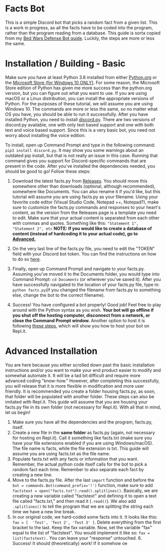 
# Facts Bot
This is a simple Discord bot that picks a random fact from a given list. This is a work in progress, as all the facts have to be coded into the program, rather than the program reading from  a database. This guide is sorta copied from my [Bed Wars Defense Bot guide](https://github.com/AGaiki/Hypixel-Bed-Wars-Defense-Bot). Luckily, the steps are more or less the same.

# Installation / Building - Basic
Make sure you have at least Python 3.8 installed from either [Python.org](https://www.python.org/downloads/) or the [Microsoft Store (for Windows 10 ONLY)](https://www.microsoft.com/en-us/p/python-38/9mssztt1n39l?activetab=pivot:overviewtab). For some reason, the Microsoft Store edition of Python has given me more success than the python.org version, but you can figure out what you want to use. If you are using macOS or a Linux distribution, you can install the appropriate versions of Python. For the purposes of these tutorial, we will assume you are using Windows 10. The commands are more or less the same, so no matter what OS you have, you should be able to run it successfully. After you have installed Python, you need to install [discord.py](https://pypi.org/project/discord.py/). There are two versions of discord.py available, one with only text based support and one with both text and voice based support. Since this is a very basic bot, you need not worry about installing the voice edition. 

To install, open up Command Prompt and type in the following command: 
`pip3 install discord.py`. It may show you some warnings about an outdated pip install, but that is not really an issue in this case. Running that command gives you support for Discord-specific commands that are present in the code. After you've installed the dependencies needed, you should be good to go! Follow these steps:

 1. Download the latest facts.py from [Releases](https://github.com/AGaiki/Facts-Bot/releases). You should move this somewhere other than downloads (optional, although recommended), somewhere like Documents. You can also rename it if you'd like, but this tutorial will assume you are using facts.py as your filename. Using your favorite code editor (Visual Studio Code, 
Notepad ++, Notepad?), make sure to customize the facts.py commands and responses to your heart's content, as the version from the Releases page is a template you need to edit. Make sure that your actual content is separated from each other with commas and quotes. Something like this: `"Statement 1",
 "Statement 2", etc`
 **NOTE: If you would like to create a database of content (instead of hardcoding it to your actual code), go to [Advanced.](https://github.com/AGaiki/Facts-Bot#advanced-installation)**
 3. On the very last line of the facts.py file, you need to edit the "TOKEN" field with your Discord bot token. You can find the instructions on how to do so [here](https://discordpy.readthedocs.io/en/latest/discord.html).

 4. Finally, open up Command Prompt and navigate to your facts.py. Assuming you've moved it to the Documents folder, you would type into Command Prompt: 
 `cd Documents` (or wherever you've saved it). After you have successfully navigated to the location of your facts.py file, type in: `python facts.py`(if you changed the filename from facts.py to something else, change the bot to the correct filename).
 5. Success! You have configured a bot properly! Good job! Feel free to play around with the Python syntax as you wish. **Your bot will go offline if you shut off the hosting computer, disconnect from a network, or close the Command Prompt window.** Another option to host it is following [these steps](https://github.com/AGaiki/Hypixel-Bed-Wars-Defense-Bot), which will show you how to host your bot on Repl.it.

# Advanced Installation
You are here because you either scrolled down past the basic installation instructions and/or you want to make your end product easier to modify and somewhat automate it. It will be a tad bit difficult and require more advanced coding "know-how." However, after completing this successfully, you will release that it is more flexible in modification and more user friendly. It is recommended you create a folder housing facts.py, as soon, that folder will be populated with another folder. These steps can also be imitated with Repl.it. This guide will assume that you are housing your facts.py file in its own folder (not necessary for Repl.it). With all that in mind, let us begin!
 

 1. Make sure you have all the dependencies and the program, facts.py, itself.
 2. Create a new file in the **same folder** as facts.py (again, not necessary for hosting on Repl.it). Call it something like facts.txt (make sure you have your file extensions enabled if you are using Windows/macOS). The file name is facts, while the file extension is txt. This guide will assume you are using facts.txt as the file name.
 3. Populate facts.txt with any facts or information that you want. Remember, the actual python code itself calls for the bot to pick a random fact each time. Remember to also separate each fact by creating a new line.
 4. Move to the facts.py file. After the last `import` function and before the `bot = commands.Bot(command_prefix='!')` function, make sure to add `factstext = open("facts.txt").read().splitlines()`. Basically, we are creating a new variable called "factstext" and defining it to open a text file called "facts.txt," and then read it (`.read()`). We also add `.splitlines()` to tell the program that we are splitting the string each time we have a new line break.
 5. In our original code, we hard-coded some facts into it. It looks like this: ` fax = [ 
        'Test',
        'Test 2',
        'Test 3'
    ]`. Delete everything from the first bracket to the last. Keep the fax variable. Now, set the variable "fax" equal to the list of "factstext". You would implement it like so: `fax = list(factstext).` You can leave your "response" untouched.
    6. Success! It should (theoretically) work! If it somehow oe

<!--stackedit_data:
eyJoaXN0b3J5IjpbLTY0MDYyMzg3NiwtNzgyNTM0NTYsNzE3OD
gyOTg0LDk3MTg4MTM0NiwyMDE1ODgwLC0xODQ4MTE0OTVdfQ==

-->